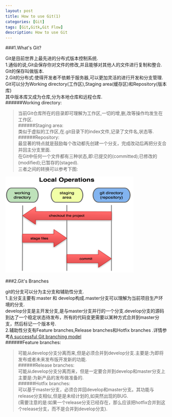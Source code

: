 ```yaml
---
layout: post
title: How to use Git(1)
categories: [Git]
tags: [Git,Gitk,Git Flow]
description: How to use Git
---
```


###1.What's Git?


Git是目前世界上最先进的分布式版本控制系统.<br>
1.通俗的说,Git会保存你对文件的修改,并且能够对其他人的文件进行复制和整合. Git的保存叫做版本.<br>
2.Git的分布式:使得开发者不依赖于服务器,可以更加灵活的进行开发和分支管理.<br>
Git可以分为Working directory(工作区),Staging area(缓存区)和Repository(版本库)<br>
其中版本库又成为仓库,分为本地仓库和远程仓库.<br>
######Working directory:<br>
>当前Git仓库所在的目录即可理解为工作区,一切的增,删,改等操作均发生在工作区.<br>
######Staging area:<br>
>类似于虚拟的工作区,在.git目录下的index文件,记录了文件名,状态等.<br>
######Repository:<br>
>最显著的特点就是鼓励每个改动都先创建一个分支，完成改动后再把分支合并回主分支里面.<br>
在Git中任何一个文件都有三种状态,即:已提交的(committed);已修改的(modified);已暂存的(staged).<br>
三者之间的转换可以参考下图:<br>
<img src="/img/git.png" width="400" height="300">


###2.Git's Branches


git的分支可以分为主分支和辅助性分支.    
1.主分支主要有:master 和 develop构成.master分支可以理解为当前项目生产环境的分支.    
develop分支是主开发分支,是与master分支并行的一个分支.develop分支的源码到达了一个稳定状态待发布，所有的代码变更需要以某种方式合并到master分支，然后标记一个版本号.    
2.辅助性分支有Feature branches,Release branches和Hotfix branches .详情参考<a href="http://nvie.com/posts/a-successful-git-branching-model/" target="_blank">A successful Git branching model</a>   
######Feature branches:   
>可能从develop分支分离而来,但是必须合并到develop分支.主要是:为即将发布或者未来发布版开发新的功能.    
######Release branches:   
>可能从develop分支分离而来，但是一定要合并到develop和master分支上主要是:为新产品的发布做准备的.    
######Hotfix branches:    
>可以基于master分支，必须合并回develop和master分支。其功能与release分支相似,但是是未经计划的,如突然出现的BUG.  
>(需要注意的是:如果一个release分支已经存在，那么应该把hotfix合并到这个release分支，而不是合并到develop分支).   
